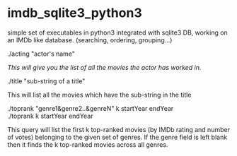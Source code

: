 # imdb_sqlite3_python3
simple set of executables in python3 integrated with sqlite3 DB, working on an IMDb like database. (searching, ordering, grouping...)

./acting "actor's name"  
  
  <i>This will give you the list of all the movies the actor has worked in.</i>

./title "sub-string of a title"  
  
  This will list all the movies which have the sub-string in the title

./toprank "genre1&genre2..&genreN" k startYear endYear  
./toprank k startYear endYear  
  
  This query will list the first k top-ranked movies (by IMDb rating and number of votes) belonging to the given set of genres.
  If the genre field is left blank then it finds the k top-ranked movies across all genres.
